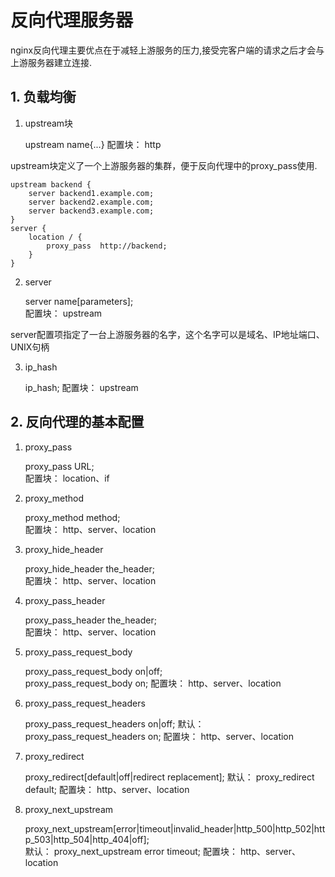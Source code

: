 # 反向代理服务器
nginx反向代理主要优点在于减轻上游服务的压力,接受完客户端的请求之后才会与上游服务器建立连接.
## 1. 负载均衡
1. upstream块

    upstream name{...}
    配置块： http

upstream块定义了一个上游服务器的集群，便于反向代理中的proxy_pass使用.

    upstream backend {      
        server backend1.example.com;
        server backend2.example.com;
        server backend3.example.com;
    }
    server {
        location / {
            proxy_pass  http://backend;
        }
    }

2. server

    server name[parameters];    
    配置块： upstream

server配置项指定了一台上游服务器的名字，这个名字可以是域名、IP地址端口、UNIX句柄

3. ip_hash

    ip_hash;
    配置块： upstream

## 2. 反向代理的基本配置
1. proxy_pass

    proxy_pass URL;     
    配置块： location、if

2. proxy_method

    proxy_method method;    
    配置块： http、server、location

3. proxy_hide_header

    proxy_hide_header the_header;   
    配置块： http、server、location
4. proxy_pass_header

    proxy_pass_header the_header;   
    配置块： http、server、location

5. proxy_pass_request_body

    proxy_pass_request_body on|off;    
    proxy_pass_request_body on;
    配置块： http、server、location

6. proxy_pass_request_headers

    proxy_pass_request_headers on|off;
    默认： proxy_pass_request_headers on;
    配置块： http、server、location

7. proxy_redirect

     proxy_redirect[default|off|redirect replacement];
     默认： proxy_redirect default;
     配置块： http、server、location

8. proxy_next_upstream

    proxy_next_upstream[error|timeout|invalid_header|http_500|http_502|http_503|http_504|http_404|off];     
    默认： proxy_next_upstream error timeout;
    配置块： http、server、location
